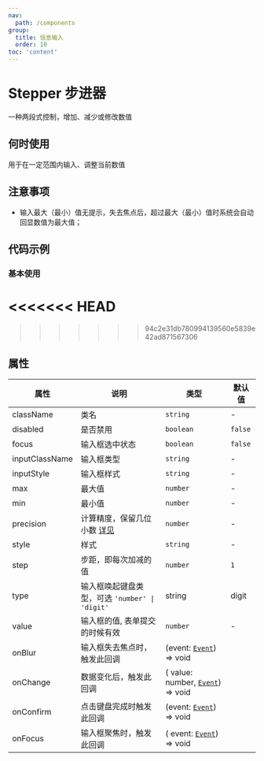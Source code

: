 ```yaml
---
nav:
  path: /components
group:
  title: 信息输入
  order: 10
toc: 'content'
---
```


# Stepper 步进器
一种两段式控制，增加、减少或修改数值
## 何时使用
用于在一定范围内输入、调整当前数值
## 注意事项
- 输入最大（最小）值无提示，失去焦点后，超过最大（最小）值时系统会自动回显数值为最大值；

## 代码示例
### 基本使用
<code src='../../demo/pages/Stepper'></code>

<<<<<<< HEAD
=======

>>>>>>> 94c2e31db780994139560e5839e42ad871567306
## 属性

| 属性 | 说明 | 类型 | 默认值 |
| -----|-----|-----|----- |
| className | 类名 | `string` | - | 
| disabled |  是否禁用 | `boolean` | `false` |
| focus |  输入框选中状态 | `boolean` | `false` |
| inputClassName |  输入框类型 | `string` | - |
| inputStyle |  输入框样式 | `string` | - |
| max | 最大值 | `number` | - |
| min | 最小值 | `number` | - |
| precision | 计算精度，保留几位小数 [详见](https://github.com/ant-design/ant-design/issues/5998) | `number` |  - | 
| style | 样式 | `string` | - | 
| step | 步距，即每次加减的值 | `number` | `1` | 
| type | 输入框唤起键盘类型，可选 `'number' \| 'digit'` | string |  digit |
| value | 输入框的值, 表单提交的时候有效 | `number` | - |
| onBlur | 输入框失去焦点时，触发此回调 | (event:  [`Event`](https://opendocs.alipay.com/mini/framework/event-object)) => void  |
| onChange | 数据变化后，触发此回调 | ( value: number, [`Event`](https://opendocs.alipay.com/mini/framework/event-object)) => void  |
| onConfirm | 点击键盘完成时触发此回调 | (event:  [`Event`](https://opendocs.alipay.com/mini/framework/event-object)) => void  |
| onFocus | 输入框聚焦时，触发此回调 | ( event:  [`Event`](https://opendocs.alipay.com/mini/framework/event-object)) => void  |